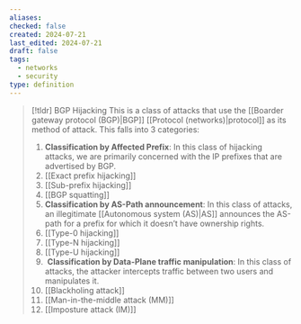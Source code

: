 ```yaml
---
aliases: 
checked: false
created: 2024-07-21
last_edited: 2024-07-21
draft: false
tags:
  - networks
  - security
type: definition
---
```

>[!tldr] BGP Hijacking
>This is a class of attacks that use the [[Boarder gateway protocol (BGP)|BGP]] [[Protocol (networks)|protocol]] as its method of attack. This falls into 3 categories:
>1. **Classification by Affected Prefix**: In this class of hijacking attacks, we are primarily concerned with the IP prefixes that are advertised by BGP.
>	1. [[Exact prefix hijacking]]
>	2. [[Sub-prefix hijacking]]
>	3. [[BGP squatting]]
>2. **Classification by AS-Path announcement**: In this class of attacks, an illegitimate [[Autonomous system (AS)|AS]] announces the AS-path for a prefix for which it doesn’t have ownership rights.
>	1. [[Type-0 hijacking]]
>	2. [[Type-N hijacking]]
>	3. [[Type-U hijacking]]
>3.  **Classification by Data-Plane traffic manipulation**: In this class of attacks, the attacker intercepts traffic between two users and manipulates it.
>	1. [[Blackholing attack]]
>	2. [[Man-in-the-middle attack (MM)]]
>	3. [[Imposture attack (IM)]]

